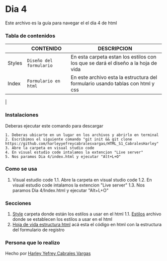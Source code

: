 # Dia 4
Este archivo es la guía para navegar el el día 4 de html

### Tabla de contenidos

|                |CONTENIDO                         |DESCRIPCION                             |
|------------------|------------------------------------|-----------------------------------|
|Styles         |`Diseño del formulario`            |En esta carpeta estan los estilos con los que se dará el diseño a la hoja de vida          |
|Index         |`Formulario en html`|En este archivo esta la estructura del formulario usando tablas con html y css
|

### Instalaciones 
Deberas ejecutar este comando para descargar 

```
1. Deberas ubicarte en un lugar en los archivos y abrirlo en terminal
2. Escribimos el siguiente comando "git init && git clone https://github.com/harleyyefreycabralesvargas/HTML_S1_CabralesHarley"
3. Abre la carpeta en visual studio code
4. En visual estudio code intalamos la extencion "Live server"
5. Nos paramos Dia 4/index.html y ejecutar "Alt+L+O"

```

### Como se usa
1. Visual estudio code
1.1. Abre la carpeta en visual studio code
1.2. En visual estudio code intalamos la extencion "Live server"
1.3. Nos paramos Dia 4/Index.html y ejecutar "Alt+L+O"
### Secciones
1. [Style](Style) carpeta donde están los estilos a usar en el html
1.1. [Estilos](Style/Styles.css) archivo donde se establecen los estilos a usar en el html
2. [Hoja de vida estructura html](index.html) acá esta el código en html con la estructura del formulario de registro
### Persona que lo realizo
Hecho por [Harley Yefrey Cabrales Vargas](https://github.com/harleyyefreycabralesvargas)
